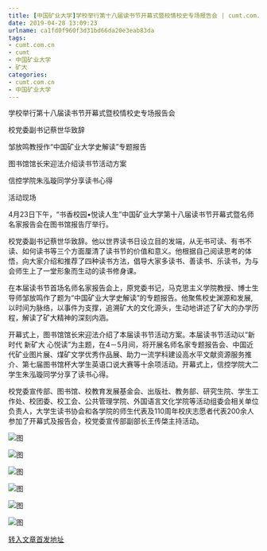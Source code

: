 ```yaml
---
title: [中国矿业大学]学校举行第十八届读书节开幕式暨校情校史专场报告会 | cumt.com.cn
date: 2019-04-28 13:09:23
urlname: ca1fd0f960f3d31bd66da20e3eab83da
tags: 
- cumt.com.cn
- cumt
- 中国矿业大学
- 矿大
categories:
- cumt.com.cn
- 中国矿业大学
---
```


学校举行第十八届读书节开幕式暨校情校史专场报告会

校党委副书记蔡世华致辞

邹放鸣教授作“中国矿业大学史解读”专题报告

图书馆馆长宋迎法介绍读书节活动方案

信控学院朱泓璇同学分享读书心得

活动现场

4月23日下午，“书香校园•悦读人生”中国矿业大学第十八届读书节开幕式暨名师名家报告会在图书馆报告厅举行。

校党委副书记蔡世华致辞。他以世界读书日设立目的发端，从无书可读、有书不读、如何读书等三个方面厘清了读书节的价值和意义。他根据自己阅读思考的体悟，向大家介绍和推荐了四种读书方法，倡导大家多读书、善读书、乐读书，为与会师生上了一堂形象而生动的读书修身课。

在本届读书节首场名师名家报告会上，原党委书记，马克思主义学院教授、博士生导师邹放鸣作了题为“中国矿业大学史解读”的专题报告。他聚焦校史渊源和发展,以时间为脉络，以事件为支撑，追溯矿大的文化源头，生动地讲述了矿大的办学历程，解读了矿大精神的深刻内涵。

开幕式上，图书馆馆长宋迎法介绍了本届读书节活动方案。本届读书节活动以“新时代 新矿大 心悦读”为主题，在4－5月间，将开展名师名家专题报告会、中国近代矿业图片展、煤矿文学优秀作品展、助力一流学科建设高水平文献资源服务推介、第七届图书馆杯大学生英语口说大赛等十余项活动。开幕式上，信控学院大二学生朱泓璇同学分享了读书心得。

校党委宣传部、图书馆、校教育发展基金会、出版社、教务部、研究生院、学生工作处、校团委、校工会、公共管理学院、外国语言文化学院等活动组委会相关单位负责人，大学生读书协会和各学院的师生代表及110周年校庆志愿者代表200余人参加了开幕式及报告会，校党委宣传部副部长王传棨主持活动。

![图](http://xwzx.cumt.edu.cn/_upload/article/images/72/1b/a6ed76c14fc0b10f41adabbffb9c/b7944334-8f81-4233-8d77-b62360ed68dc.jpg)

![图](http://xwzx.cumt.edu.cn/_upload/article/images/72/1b/a6ed76c14fc0b10f41adabbffb9c/60c04a16-e6b1-4283-acd3-c8a61c196308.jpg)

![图](http://xwzx.cumt.edu.cn/_upload/article/images/72/1b/a6ed76c14fc0b10f41adabbffb9c/f70465e8-9dee-4a8d-913b-0a24528ed744.jpg)

![图](http://xwzx.cumt.edu.cn/_upload/article/images/72/1b/a6ed76c14fc0b10f41adabbffb9c/1628e055-ebb4-4d68-a1b5-14696e29f5fa.jpg)

![图](http://xwzx.cumt.edu.cn/_upload/article/images/72/1b/a6ed76c14fc0b10f41adabbffb9c/8692c0e6-855e-4a82-a017-98e4256b334e.jpg)

![图](http://xwzx.cumt.edu.cn/_upload/article/images/72/1b/a6ed76c14fc0b10f41adabbffb9c/5320e8ad-4db5-4dad-9cd1-ada49a76ae45.jpg)

[转入文章首发地址](http://xwzx.cumt.edu.cn/f5/6f/c513a521583/page.htm)